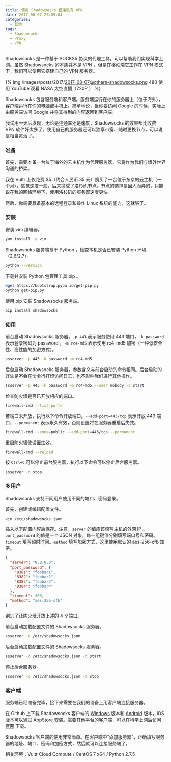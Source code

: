 ```yaml
---
title: 使用 Shadowsocks 搭建私有 VPN
date: 2017-08-07 23:09:04
categories:
  - 其他
tags:
  - Shadowsocks
  - Proxy
  - VPN
---
```


Shadowsocks 是一种基于 SOCKS5 协议的代理工具，可以帮助我们实现科学上网。虽然 Shadowsocks 的本质并不是 VPN ，但是在移动端它工作在 VPN 模式下，我们可以使用它搭建自己的 VPN 服务器。

<!-- more -->

{% img /images/posts/2017/2017-08-07@others-shadowsocks.png 480 使用 YouTube 观看 NASA 太空直播（720P ） %}

Shadowsocks 包含服务端和客户端。服务端运行在你的服务器上（位于海外），客户端运行在你的电脑或手机上。简单地说，当你要访问 Google 的时候，实际上由服务端访问 Google 并将其得到的内容返回到客户端。

我试用一天后发现，无论是连通率还是速度，Shadowsocks 的效果都比收费 VPN 软件好太多了。使用自己的服务器还可以独享带宽、随时更换节点，可以说是相当灵活了。

### 准备

首先，需要准备一台位于海外的云主机作为代理服务器，它将作为我们与墙外世界沟通的桥梁。

我在 Vultr 上仅花费 $5（约合人民币 35 元）购买了一台位于东京的云主机（一个月），感觉速度一般，后来换成了洛杉矶节点。节点的选择是因人而异的，只能说在我的网络环境下，使用洛杉矶的服务器速度更快。

然后，你需要具备基本的远程登录和操作 Linux 系统的能力，这就够了。

### 安装

安装 vim 编辑器。

``` sh
yum install -y vim
```

Shadowsocks 服务端基于 Python ，检查本机是否已安装 Python 环境（2.6/2.7）。

``` sh
python --version
```

下载并安装 Python 包管理工具 pip 。

``` sh
wget https://bootstrap.pypa.io/get-pip.py
python get-pip.py
```

使用 pip 安装 Shadowsocks 服务端。

``` sh
pip install shadowsocks
```

### 使用

前台启动 Shadowsocks 服务器。`-p 443` 表示服务使用 443 端口，`-k password` 表示登录密码为 password ，`-m rc4-md5` 表示使用 rc4-md5 加密（一种低安全性、高性能的加密方式）。

``` sh
ssserver -p 443 -k password -m rc4-md5
```

后台启动 Shadowsocks 服务器，参数含义与前台启动的命令相同。后台启动的好处是不会在命令行打印访问日志，也不影响我们进行其他操作。

``` sh
ssserver -p 443 -k password -m rc4-md5 --user nobody -d start
```

检查防火墙是否已开放相应的端口。

``` sh
firewall-cmd --list-ports
```

若端口未开放，执行以下命令开放端口。`--add-port=443/tcp` 表示开放 443 端口，`--permanent` 表示永久有效，否则设置将在服务器重启后失效。

``` sh
firewall-cmd --zone=public --add-port=443/tcp --permanent
```

重启防火墙使设置生效。

``` sh
firewall-cmd --reload
```

按 `Ctrl+C` 可以停止前台服务器，执行以下命令可以停止后台服务器。

``` sh
ssserver -d stop
```

### 多用户

Shadowsocks 支持不同用户使用不同的端口、密码登录。

首先，创建或编辑配置文件。

``` sh
vim /etc/shadowsocks.json
```

插入以下配置内容后保存。注意，`server` 的值应该填写主机的外网 IP 。`port_password` 的值是一个 JSON 对象，每一组键值分别填写端口号和密码。`timeout` 填写超时时间。`method` 填写加密方式，这里使用默认的 aes-256-cfb 加密。

``` json
{
  "server": "0.0.0.0",
  "port_password": {
    "8381": "foobar1",
    "8382": "foobar2",
    "8383": "foobar3",
    "8384": "foobar4"
  },
  "timeout": 300,
  "method": "aes-256-cfb"
}
```

别忘了让防火墙开放上述的 4 个端口。

前台启动加载配置文件的 Shadowsocks 服务器。

``` sh
ssserver -c /etc/shadowsocks.json
```

后台启动加载配置文件的 Shadowsocks 服务器。

``` sh
ssserver -c /etc/shadowsocks.json -d start
```

停止后台服务器。

``` sh
ssserver -c /etc/shadowsocks.json -d stop
```

### 客户端

服务端已经准备完毕，接下来需要在我们的设备上用客户端连接服务器。

在 Github 上下载 Shadowsocks 客户端的 [Windows](https://github.com/shadowsocks/shadowsocks-windows/releases) 版本和 [Android](https://github.com/shadowsocks/shadowsocks-android/releases) 版本，iOS 版本可以通过 AppStore 安装。需要其他平台的客户端，可以在科学上网后访问 [官网](https://shadowsocks.org/) 下载。

Shadowsocks 客户端的使用非常简单。在客户端中“添加服务器”，正确填写服务器的地址、端口、密码和加密方式，然后就可以连接服务端了。

相关环境：Vultr Cloud Compute / CentOS 7 x64 / Python 2.7.5